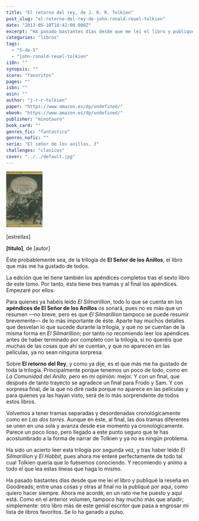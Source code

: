 ```yaml
---
title: "El retorno del rey, de J. R. R. Tolkien"
post_slug: "el-retorno-del-rey-de-john-ronald-reuel-tolkien"
date: "2013-05-10T18:42:00.000Z"
excerpt: "Ha pasado bastantes días desde que me leí el libro y publiqué la reseña en Goodreads; entre unas cosas y otras al final no la publiqué por aquí, como quiero hacer siempre. Ahora me acordé, en un rato me he puesto y aquí está. Como en el anterior volumen, tampoco hay mucho más que añadir; simplemente: otro libro más de este genial escritor que pasa a engrosar mi lista de libros favoritos. Se lo ha ganado a pulso."
categories: "libros"
tags: 
  - "5-de-5"
  - "john-ronald-reuel-tolkien"
i18n: ""
synopsis: ""
score: "favoritos"
pages: ""
isbn: ""
asin: ""
author: "j-r-r-tolkien"
paper: "https://www.amazon.es/dp/undefined/"
ebook: "https://www.amazon.es/dp/undefined/"
publisher: "minotauro"
book_card: ""
genres_fic: "fantastico"
genres_nofic: ""
serie: "El señor de los anillos, 3"
challenges: "clasicos"
cover: "../../default.jpg"
---
```


![[titulo-foto]](images/el-retorno-del-rey-p.jpg)

\[estrellas\]

**\[titulo\]**, de \[autor\]

Éste probablemente sea, de la trilogía de **El Señor de los Anillos**, el libro que más me ha gustado de todos.

La edición que leí tiene también los apéndices completos tras el sexto libro de este tomo. Por tanto, ésta tiene tres tramas y al final los apéndices. Empezaré por ellos.

Para quienes ya habéis leído _El Silmarillion_, todo lo que se cuenta en los **apéndices de El Señor de los Anillos** os sonará, pues no es más que un resumen —no breve, pero es que _El Silmarillion_ tampoco se puede resumir brevemente— de lo más importante de éste. Aparte hay muchos detalles que desvelan lo que sucede durante la trilogía, y que no se cuentan de la misma forma en _El Silmarillion_; por tanto no recomiendo leer los apéndices antes de haber terminado por completo con la trilogía, si no queréis que muchas de las cosas que ahí se cuentan, y que no aparecen en las películas, ya no sean ninguna sorpresa.

Sobre **El retorno del Rey**, y como ya dije, es el que más me ha gustado de toda la trilogía. Principalmente porque tenemos un poco de todo, como en _La Comunidad del Anillo_, pero en mi opinión: mejor. Y con un final, que después de tanto trayecto se agradece un final para Frodo y Sam. Y con sorpresa final, de la que no diré nada porque no aparece en las películas y para quienes ya las hayan visto, será de lo más sorprendente de todos estos libros.

Volvemos a tener tramas separadas y desordenadas cronológicamente como en _Las dos torres_. Aunque en éste, al final, las dos tramas diferentes se unen en una sola y avanza desde ese momento ya cronológicamente. Parece un poco lioso, pero llegado a este punto seguro que te has acostumbrado a la forma de narrar de Tolkien y ya no es ningún problema.

Ha sido un acierto leer esta trilogía por segunda vez, y tras haber leído _El Silmarillion_ y _El Hobbit_, pues ahora me enteré perfectamente de todo tal cual Tolkien quería que lo fuésemos conociendo. Y recomiendo y animo a todo el que lea estas líneas que haga lo mismo.

Ha pasado bastantes días desde que me leí el libro y publiqué la reseña en Goodreads; entre unas cosas y otras al final no la publiqué por aquí, como quiero hacer siempre. Ahora me acordé, en un rato me he puesto y aquí está. Como en el anterior volumen, tampoco hay mucho más que añadir; simplemente: otro libro más de este genial escritor que pasa a engrosar mi lista de libros favoritos. Se lo ha ganado a pulso.
